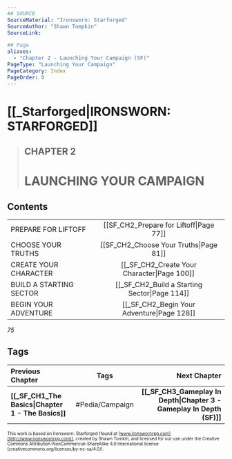 ```yaml
---
## SOURCE
SourceMaterial: "Ironsworn: Starforged"
SourceAuthor: "Shawn Tompkin"
SourceLink: 

## Page
aliases: 
  - "Chapter 2 - Launching Your Campaign (SF)"
PageType: "Launching Your Campaign"
PageCategory: Index
PageOrder: 0
---
```

# [[_Starforged|IRONSWORN: STARFORGED]]
> ## CHAPTER 2
> # LAUNCHING YOUR CAMPAIGN
## Contents
| | |
| --- |:---:|
| PREPARE FOR LIFTOFF | [[SF_CH2_Prepare for Liftoff\|Page 77]] |
| CHOOSE YOUR TRUTHS | [[SF_CH2_Choose Your Truths\|Page 81]] |
| CREATE YOUR CHARACTER | [[_SF_CH2_Create Your Character\|Page 100]] |
| BUILD A STARTING SECTOR | [[_SF_CH2_Build a Starting Sector\|Page 114]] |
| BEGIN YOUR ADVENTURE | [[_SF_CH2_Begin Your Adventure\|Page 128]] |

*75*

## Tags
| Previous Chapter | Tags | Next Chapter | 
| :--- | :---: | ---: |
| **[[_SF_CH1_The Basics\|Chapter 1 - The Basics]]** | #Pedia/Campaign | **[[_SF_CH3_Gameplay In Depth\|Chapter 3 - Gameplay In Depth (SF)]]** |

<font size=-2>This work is based on Ironsworn: Starforged (found at [www.ironswornrpg.com](http://www.ironswornrpg.com)), created by Shawn Tomkin, and licensed for our use under the Creative Commons Attribution-NonCommercial-ShareAlike 4.0 International license  (creativecommons.org/licenses/by-nc-sa/4.0/).</font>